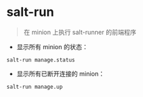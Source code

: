# salt-run

> 在 minion 上执行 salt-runner 的前端程序

- 显示所有 minion 的状态：

`salt-run manage.status`

- 显示所有已断开连接的 minion：

`salt-run manage.up`

[#]: contributors: ([王興與·區塊鏈·Linux中國]，[Datura stramonium L.])